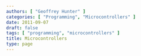 ```yaml
---
authors: [ "Geoffrey Hunter" ]
categories: [ "Programming", "Microcontrollers" ]
date: 2011-09-07
draft: false
tags: [ "programming", "microcontrollers" ]
title: Microcontrollers
type: page
---
```

